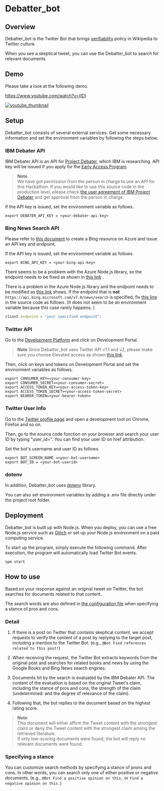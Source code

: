 # Debatter_bot

## Overview

Debatter_bot is the Twitter Bot that brings [verifiability](https://en.wikipedia.org/wiki/Wikipedia:Verifiability) policy in Wikipedia to Twitter culture.

When you see a skeptical tweet, you can use the Debatter_bot to search for relevant documents.

## Demo

Please take a look at the following demo.

https://www.youtube.com/watch?v=(ID)

[![youtube_thumbnail](https://img.youtube.com/vi/(ID)/0.jpg)](https://www.youtube.com/watch?v=(ID))

## Setup

Debatter_bot consists of several external services. Get some necessary information and set the environment variables by following the steps below.

### IBM Debater API

IBM Debater API is an API for [Project Debater](https://research.ibm.com/interactive/project-debater/), which IBM is researching.
API key will be issued if you apply for the [Early Access Program](https://early-access-program.debater.res.ibm.com/).

> **Note**  
> We have got permission from the person in charge to use an API for this Hackathon.
> If you would like to use this source code in the production level, please check [the user agreement of IBM Project Debater](https://early-access-program.debater.res.ibm.com/) and get approval from the person in charge.

If the API key is issued, set the environment variable as follows.

```shell
export DEBATER_API_KEY = <your-debater-api-key>
```

### Bing News Search API

Please refer to [this document](https://docs.microsoft.com/en-us/bing/search-apis/bing-web-search/create-bing-search-service-resource) to create a Bing resource on Azure and issue an API key and endpoint.

If the API key is issued, set the environment variable as follows.

```shell
export BING_API_KEY = <your-bing-api-key>
```

There seems to be a probkem with the Azure Node.js library, so the endpoint needs to be fixed as shown in [this link](https://github.com/Azure/azure-sdk-for-js/issues/18837#issuecomment-983188162) .

There is a problem in the Azure Node.js library and the endpoint needs to be modified as [this link](https://github.com/Azure/azure-sdk-for-js/issues/18837#issuecomment-983188162) shows.
If the endpoint that is **not** `https://api.bing.microsoft.com/v7.0/news/search` is specified, fix [this line](https://github.com/Mandryl/Chirp-Developer-Challenge-2022/blob/main/search/news.js#L15) in the source code as follows. (It does not seem to be an environment variable because this case rarely happens.
)

```javascript:news.js
client.endpoint = "your specified endpoint";
```

### Twitter API

Go to the [Development Platform](https://developer.twitter.com/en/docs/twitter-api) and click on Development Portal.

> **Note**
> Since Debattor_bot uses Twitter API v1.1 and v2, please make sure you choose Elevated access as shown [this link](https://developer.twitter.com/en/docs/twitter-api/getting-started/about-twitter-api#v2-access-level).

Then, click on keys and tokens on Development Portal and set the environment variables as follows.

```shell
export CONSUMER_KEY=<your-consumer-key>
export CONSUMER_SECRET=<your-consumer-secret>
export ACCESS_TOKEN_KEY=<your-access-token-key>
export ACCESS_TOKEN_SECRET=<your-access-token-secret>
export BEARER_TOKEN=<your-bearer-token>
```

### Twitter User Info

Go to the [Twitter profile page](https://twitter.com/<your-bot-username>) and open a development tool on Chrome, Firefox and so on.

Then, go to the source code function on your browser and search your user ID by typing "user_id=". You can find your user ID on href attribution.

Set the bot's username and user ID as follows.

```shell
export BOT_SCREEN_NAME =<your-bot-username>
export BOT_ID = <your-bot-userid>
```

### dotenv

In addition, Debatter_bot uses [dotenv](https://github.com/motdotla/dotenv) library.

You can also set environment variables by adding a .env file directly under the project root folder.

## Deployment

Debatter_bot is built up with Node.js. When you deploy, you can use a free Node.js service such as [Glitch](https://glitch.com/) or set up your Node.js environment on a paid computing service.

To start up the program, simply execute the following command. After execution, the program will automatically load Twitter Bot events.

```shell
npm start
```

## How to use

Based on your response against an original tweet on Twitter, the bot searches for documents related to that content. 

The search words are also defined in [the configuration file](https://github.com/Mandryl/Chirp-Developer-Challenge-2022/blob/main/debater/config.json) when specifying a stance of pros and cons.

### Detail

1. If there is a post on Twitter that contains skeptical content, we accept requests to verify the content of a post by replying to the target post, including a mention to the Twitter Bot. (e.g., `@Bot Find references related to this post!`)

2. When receiving the request, the Twitter Bot extracts keywords from the original post and searches for related books and news by using the Google Books and Bing News search engines.

3. Documents hit by the search is evaluated by the IBM Debater API. The content of the evaluation is based on the original Tweet's claim, including the stance of pros and cons, the strength of the claim (undetermined: and the degree of relevance of the claim).

4. Following that, the bot replies to the document based on the highest rating score.

> **Note**  
> This document will either affirm the Tweet content with the strongest claim or deny the Tweet content with the strongest claim among the retrieved literature.  
> If only low-scoring documents were found, the bot will reply no relevant documents were found.

### Specifying a stance

You can customize search methods by specifying a stance of prons and cons. In other words, you can search only one of either positive or negative documents. (e.g., `@Bot Find a positive opinion on this.` or `Find a negative opinion on this.`)
